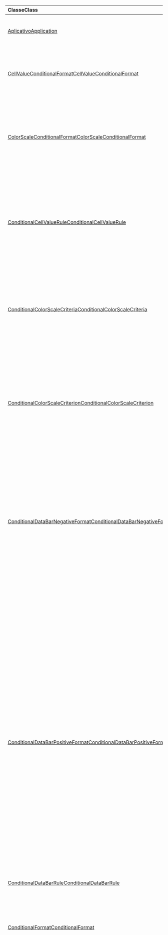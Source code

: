 | <span data-ttu-id="3491e-101">Classe</span><span class="sxs-lookup"><span data-stu-id="3491e-101">Class</span></span> | <span data-ttu-id="3491e-102">Campos</span><span class="sxs-lookup"><span data-stu-id="3491e-102">Fields</span></span> | <span data-ttu-id="3491e-103">Descrição</span><span class="sxs-lookup"><span data-stu-id="3491e-103">Description</span></span> |
|:---|:---|:---|
|[<span data-ttu-id="3491e-104">Aplicativo</span><span class="sxs-lookup"><span data-stu-id="3491e-104">Application</span></span>](/javascript/api/excel/excel.application)|[<span data-ttu-id="3491e-105">suspendApiCalculationUntilNextSync()</span><span class="sxs-lookup"><span data-stu-id="3491e-105">suspendApiCalculationUntilNextSync()</span></span>](/javascript/api/excel/excel.application#suspendapicalculationuntilnextsync--)|<span data-ttu-id="3491e-106">Suspende o cálculo até que o próximo "context.sync()" seja chamado.</span><span class="sxs-lookup"><span data-stu-id="3491e-106">Suspends calculation until the next "context.sync()" is called.</span></span>|
|[<span data-ttu-id="3491e-107">CellValueConditionalFormat</span><span class="sxs-lookup"><span data-stu-id="3491e-107">CellValueConditionalFormat</span></span>](/javascript/api/excel/excel.cellvalueconditionalformat)|[<span data-ttu-id="3491e-108">format</span><span class="sxs-lookup"><span data-stu-id="3491e-108">format</span></span>](/javascript/api/excel/excel.cellvalueconditionalformat#format)|<span data-ttu-id="3491e-109">Retorna um objeto Format, encapsulando a fonte, o preenchimento, as bordas e outras propriedades de formatos condicionais.</span><span class="sxs-lookup"><span data-stu-id="3491e-109">Returns a format object, encapsulating the conditional formats font, fill, borders, and other properties.</span></span>|
||[<span data-ttu-id="3491e-110">norma</span><span class="sxs-lookup"><span data-stu-id="3491e-110">rule</span></span>](/javascript/api/excel/excel.cellvalueconditionalformat#rule)|<span data-ttu-id="3491e-111">Especifica o objeto Rule nesse formato condicional.</span><span class="sxs-lookup"><span data-stu-id="3491e-111">Specifies the Rule object on this conditional format.</span></span>|
|[<span data-ttu-id="3491e-112">ColorScaleConditionalFormat</span><span class="sxs-lookup"><span data-stu-id="3491e-112">ColorScaleConditionalFormat</span></span>](/javascript/api/excel/excel.colorscaleconditionalformat)|[<span data-ttu-id="3491e-113">criteria</span><span class="sxs-lookup"><span data-stu-id="3491e-113">criteria</span></span>](/javascript/api/excel/excel.colorscaleconditionalformat#criteria)|<span data-ttu-id="3491e-114">Os critérios da escala de cores.</span><span class="sxs-lookup"><span data-stu-id="3491e-114">The criteria of the color scale.</span></span>|
||[<span data-ttu-id="3491e-115">threeColorScale</span><span class="sxs-lookup"><span data-stu-id="3491e-115">threeColorScale</span></span>](/javascript/api/excel/excel.colorscaleconditionalformat#threecolorscale)|<span data-ttu-id="3491e-116">Se true, a escala de cores terá três pontos (mínimo, ponto médio, máximo), caso contrário, terá dois (mínimo, máximo).</span><span class="sxs-lookup"><span data-stu-id="3491e-116">If true the color scale will have three points (minimum, midpoint, maximum), otherwise it will have two (minimum, maximum).</span></span>|
|[<span data-ttu-id="3491e-117">ConditionalCellValueRule</span><span class="sxs-lookup"><span data-stu-id="3491e-117">ConditionalCellValueRule</span></span>](/javascript/api/excel/excel.conditionalcellvaluerule)|[<span data-ttu-id="3491e-118">Formula1</span><span class="sxs-lookup"><span data-stu-id="3491e-118">formula1</span></span>](/javascript/api/excel/excel.conditionalcellvaluerule#formula1)|<span data-ttu-id="3491e-119">A fórmula, se necessário, para avaliar a regra de formatação condicional.</span><span class="sxs-lookup"><span data-stu-id="3491e-119">The formula, if required, to evaluate the conditional format rule on.</span></span>|
||[<span data-ttu-id="3491e-120">Formula2</span><span class="sxs-lookup"><span data-stu-id="3491e-120">formula2</span></span>](/javascript/api/excel/excel.conditionalcellvaluerule#formula2)|<span data-ttu-id="3491e-121">A fórmula, se necessário, para avaliar a regra de formatação condicional.</span><span class="sxs-lookup"><span data-stu-id="3491e-121">The formula, if required, to evaluate the conditional format rule on.</span></span>|
||[<span data-ttu-id="3491e-122">operator</span><span class="sxs-lookup"><span data-stu-id="3491e-122">operator</span></span>](/javascript/api/excel/excel.conditionalcellvaluerule#operator)|<span data-ttu-id="3491e-123">O operador do formato condicional do valor da célula.</span><span class="sxs-lookup"><span data-stu-id="3491e-123">The operator of the cell value conditional format.</span></span>|
|[<span data-ttu-id="3491e-124">ConditionalColorScaleCriteria</span><span class="sxs-lookup"><span data-stu-id="3491e-124">ConditionalColorScaleCriteria</span></span>](/javascript/api/excel/excel.conditionalcolorscalecriteria)|[<span data-ttu-id="3491e-125">maximum</span><span class="sxs-lookup"><span data-stu-id="3491e-125">maximum</span></span>](/javascript/api/excel/excel.conditionalcolorscalecriteria#maximum)|<span data-ttu-id="3491e-126">O critério de escala de cores de ponto máximo.</span><span class="sxs-lookup"><span data-stu-id="3491e-126">The maximum point Color Scale Criterion.</span></span>|
||[<span data-ttu-id="3491e-127">Central</span><span class="sxs-lookup"><span data-stu-id="3491e-127">midpoint</span></span>](/javascript/api/excel/excel.conditionalcolorscalecriteria#midpoint)|<span data-ttu-id="3491e-128">O critério de escala de cores de ponto médio, se a escala de cores for uma escala de três cores.</span><span class="sxs-lookup"><span data-stu-id="3491e-128">The midpoint Color Scale Criterion if the color scale is a 3-color scale.</span></span>|
||[<span data-ttu-id="3491e-129">minimum</span><span class="sxs-lookup"><span data-stu-id="3491e-129">minimum</span></span>](/javascript/api/excel/excel.conditionalcolorscalecriteria#minimum)|<span data-ttu-id="3491e-130">O critério de escala de cores de ponto mínimo.</span><span class="sxs-lookup"><span data-stu-id="3491e-130">The minimum point Color Scale Criterion.</span></span>|
|[<span data-ttu-id="3491e-131">ConditionalColorScaleCriterion</span><span class="sxs-lookup"><span data-stu-id="3491e-131">ConditionalColorScaleCriterion</span></span>](/javascript/api/excel/excel.conditionalcolorscalecriterion)|[<span data-ttu-id="3491e-132">color</span><span class="sxs-lookup"><span data-stu-id="3491e-132">color</span></span>](/javascript/api/excel/excel.conditionalcolorscalecriterion#color)|<span data-ttu-id="3491e-133">Representação do código de cor HTML da cor de escala de cores (por exemplo, #FF0000 representa vermelho).</span><span class="sxs-lookup"><span data-stu-id="3491e-133">HTML color code representation of the color scale color (e.g., #FF0000 represents Red).</span></span>|
||[<span data-ttu-id="3491e-134">formula</span><span class="sxs-lookup"><span data-stu-id="3491e-134">formula</span></span>](/javascript/api/excel/excel.conditionalcolorscalecriterion#formula)|<span data-ttu-id="3491e-135">Um número, uma fórmula ou nulo (se Type for LowestValue).</span><span class="sxs-lookup"><span data-stu-id="3491e-135">A number, a formula, or null (if Type is LowestValue).</span></span>|
||[<span data-ttu-id="3491e-136">type</span><span class="sxs-lookup"><span data-stu-id="3491e-136">type</span></span>](/javascript/api/excel/excel.conditionalcolorscalecriterion#type)|<span data-ttu-id="3491e-137">O que a fórmula condicional de critério deve se basear.</span><span class="sxs-lookup"><span data-stu-id="3491e-137">What the criterion conditional formula should be based on.</span></span>|
|[<span data-ttu-id="3491e-138">ConditionalDataBarNegativeFormat</span><span class="sxs-lookup"><span data-stu-id="3491e-138">ConditionalDataBarNegativeFormat</span></span>](/javascript/api/excel/excel.conditionaldatabarnegativeformat)|[<span data-ttu-id="3491e-139">borderColor</span><span class="sxs-lookup"><span data-stu-id="3491e-139">borderColor</span></span>](/javascript/api/excel/excel.conditionaldatabarnegativeformat#bordercolor)|<span data-ttu-id="3491e-140">Código de cor HTML que representa a cor da linha de borda do formulário #RRGGBB (por exemplo, "FFA500") ou um nome de cor HTML (por exemplo, "laranja").</span><span class="sxs-lookup"><span data-stu-id="3491e-140">HTML color code representing the color of the border line, of the form #RRGGBB (e.g., "FFA500") or as a named HTML color (e.g., "orange").</span></span>|
||[<span data-ttu-id="3491e-141">fillColor</span><span class="sxs-lookup"><span data-stu-id="3491e-141">fillColor</span></span>](/javascript/api/excel/excel.conditionaldatabarnegativeformat#fillcolor)|<span data-ttu-id="3491e-142">Código de cor HTML que representa a cor de preenchimento, do formulário #RRGGBB (por exemplo, "FFA500") ou como uma cor HTML nomeada (por exemplo, "laranja").</span><span class="sxs-lookup"><span data-stu-id="3491e-142">HTML color code representing the fill color, of the form #RRGGBB (e.g., "FFA500") or as a named HTML color (e.g., "orange").</span></span>|
||[<span data-ttu-id="3491e-143">matchPositiveBorderColor</span><span class="sxs-lookup"><span data-stu-id="3491e-143">matchPositiveBorderColor</span></span>](/javascript/api/excel/excel.conditionaldatabarnegativeformat#matchpositivebordercolor)|<span data-ttu-id="3491e-144">Especifica se o DataBar negativo tem a mesma cor de borda que o DataBar positivo.</span><span class="sxs-lookup"><span data-stu-id="3491e-144">Specifies if the negative DataBar has the same border color as the positive DataBar.</span></span>|
||[<span data-ttu-id="3491e-145">matchPositiveFillColor</span><span class="sxs-lookup"><span data-stu-id="3491e-145">matchPositiveFillColor</span></span>](/javascript/api/excel/excel.conditionaldatabarnegativeformat#matchpositivefillcolor)|<span data-ttu-id="3491e-146">Especifica se o DataBar negativo tem a mesma cor de preenchimento que o DataBar positivo.</span><span class="sxs-lookup"><span data-stu-id="3491e-146">Specifies if the negative DataBar has the same fill color as the positive DataBar.</span></span>|
|[<span data-ttu-id="3491e-147">ConditionalDataBarPositiveFormat</span><span class="sxs-lookup"><span data-stu-id="3491e-147">ConditionalDataBarPositiveFormat</span></span>](/javascript/api/excel/excel.conditionaldatabarpositiveformat)|[<span data-ttu-id="3491e-148">borderColor</span><span class="sxs-lookup"><span data-stu-id="3491e-148">borderColor</span></span>](/javascript/api/excel/excel.conditionaldatabarpositiveformat#bordercolor)|<span data-ttu-id="3491e-149">Código de cor HTML que representa a cor da linha de borda do formulário #RRGGBB (por exemplo, "FFA500") ou um nome de cor HTML (por exemplo, "laranja").</span><span class="sxs-lookup"><span data-stu-id="3491e-149">HTML color code representing the color of the border line, of the form #RRGGBB (e.g., "FFA500") or as a named HTML color (e.g., "orange").</span></span>|
||[<span data-ttu-id="3491e-150">fillColor</span><span class="sxs-lookup"><span data-stu-id="3491e-150">fillColor</span></span>](/javascript/api/excel/excel.conditionaldatabarpositiveformat#fillcolor)|<span data-ttu-id="3491e-151">Código de cor HTML que representa a cor de preenchimento, do formulário #RRGGBB (por exemplo, "FFA500") ou como uma cor HTML nomeada (por exemplo, "laranja").</span><span class="sxs-lookup"><span data-stu-id="3491e-151">HTML color code representing the fill color, of the form #RRGGBB (e.g., "FFA500") or as a named HTML color (e.g., "orange").</span></span>|
||[<span data-ttu-id="3491e-152">gradientFill</span><span class="sxs-lookup"><span data-stu-id="3491e-152">gradientFill</span></span>](/javascript/api/excel/excel.conditionaldatabarpositiveformat#gradientfill)|<span data-ttu-id="3491e-153">Especifica se o DataBar tem um gradiente.</span><span class="sxs-lookup"><span data-stu-id="3491e-153">Specifies if the DataBar has a gradient.</span></span>|
|[<span data-ttu-id="3491e-154">ConditionalDataBarRule</span><span class="sxs-lookup"><span data-stu-id="3491e-154">ConditionalDataBarRule</span></span>](/javascript/api/excel/excel.conditionaldatabarrule)|[<span data-ttu-id="3491e-155">formula</span><span class="sxs-lookup"><span data-stu-id="3491e-155">formula</span></span>](/javascript/api/excel/excel.conditionaldatabarrule#formula)|<span data-ttu-id="3491e-156">A fórmula, se necessário, para avaliar a regra databar.</span><span class="sxs-lookup"><span data-stu-id="3491e-156">The formula, if required, to evaluate the databar rule on.</span></span>|
||[<span data-ttu-id="3491e-157">type</span><span class="sxs-lookup"><span data-stu-id="3491e-157">type</span></span>](/javascript/api/excel/excel.conditionaldatabarrule#type)|<span data-ttu-id="3491e-158">O tipo de regra para o databar.</span><span class="sxs-lookup"><span data-stu-id="3491e-158">The type of rule for the databar.</span></span>|
|[<span data-ttu-id="3491e-159">ConditionalFormat</span><span class="sxs-lookup"><span data-stu-id="3491e-159">ConditionalFormat</span></span>](/javascript/api/excel/excel.conditionalformat)|[<span data-ttu-id="3491e-160">delete()</span><span class="sxs-lookup"><span data-stu-id="3491e-160">delete()</span></span>](/javascript/api/excel/excel.conditionalformat#delete--)|<span data-ttu-id="3491e-161">Exclui esse formato condicional.</span><span class="sxs-lookup"><span data-stu-id="3491e-161">Deletes this conditional format.</span></span>|
||[<span data-ttu-id="3491e-162">getRange()</span><span class="sxs-lookup"><span data-stu-id="3491e-162">getRange()</span></span>](/javascript/api/excel/excel.conditionalformat#getrange--)|<span data-ttu-id="3491e-163">Retorna o intervalo ao qual a formatação condicional é aplicada.</span><span class="sxs-lookup"><span data-stu-id="3491e-163">Returns the range the conditonal format is applied to.</span></span>|
||[<span data-ttu-id="3491e-164">getRangeOrNullObject()</span><span class="sxs-lookup"><span data-stu-id="3491e-164">getRangeOrNullObject()</span></span>](/javascript/api/excel/excel.conditionalformat#getrangeornullobject--)|<span data-ttu-id="3491e-165">Retorna o intervalo ao qual o formato conditonal é aplicado, ou um objeto NULL, se o formato condicional for aplicado a vários intervalos.</span><span class="sxs-lookup"><span data-stu-id="3491e-165">Returns the range the conditonal format is applied to, or a null object if the conditional format is applied to multiple ranges.</span></span>|
||[<span data-ttu-id="3491e-166">prioridade</span><span class="sxs-lookup"><span data-stu-id="3491e-166">priority</span></span>](/javascript/api/excel/excel.conditionalformat#priority)|<span data-ttu-id="3491e-167">A prioridade (ou índice) dentro da coleção de formato condicional em que esse formato condicional existe atualmente no.</span><span class="sxs-lookup"><span data-stu-id="3491e-167">The priority (or index) within the conditional format collection that this conditional format currently exists in.</span></span>|
||[<span data-ttu-id="3491e-168">cellValue</span><span class="sxs-lookup"><span data-stu-id="3491e-168">cellValue</span></span>](/javascript/api/excel/excel.conditionalformat#cellvalue)|<span data-ttu-id="3491e-169">Retorna as propriedades do formato condicional do valor da célula se o formato condicional atual for um tipo Cellvalue.</span><span class="sxs-lookup"><span data-stu-id="3491e-169">Returns the cell value conditional format properties if the current conditional format is a CellValue type.</span></span>|
||[<span data-ttu-id="3491e-170">cellValueOrNullObject</span><span class="sxs-lookup"><span data-stu-id="3491e-170">cellValueOrNullObject</span></span>](/javascript/api/excel/excel.conditionalformat#cellvalueornullobject)|<span data-ttu-id="3491e-171">Retorna as propriedades do formato condicional do valor da célula se o formato condicional atual for um tipo Cellvalue.</span><span class="sxs-lookup"><span data-stu-id="3491e-171">Returns the cell value conditional format properties if the current conditional format is a CellValue type.</span></span>|
||[<span data-ttu-id="3491e-172">colorScale</span><span class="sxs-lookup"><span data-stu-id="3491e-172">colorScale</span></span>](/javascript/api/excel/excel.conditionalformat#colorscale)|<span data-ttu-id="3491e-173">Retorna as propriedades de formato condicional ColorScale se o formato condicional atual for um tipo ColorScale.</span><span class="sxs-lookup"><span data-stu-id="3491e-173">Returns the ColorScale conditional format properties if the current conditional format is an ColorScale type.</span></span>|
||[<span data-ttu-id="3491e-174">colorScaleOrNullObject</span><span class="sxs-lookup"><span data-stu-id="3491e-174">colorScaleOrNullObject</span></span>](/javascript/api/excel/excel.conditionalformat#colorscaleornullobject)|<span data-ttu-id="3491e-175">Retorna as propriedades de formato condicional ColorScale se o formato condicional atual for um tipo ColorScale.</span><span class="sxs-lookup"><span data-stu-id="3491e-175">Returns the ColorScale conditional format properties if the current conditional format is an ColorScale type.</span></span>|
||[<span data-ttu-id="3491e-176">cliente</span><span class="sxs-lookup"><span data-stu-id="3491e-176">custom</span></span>](/javascript/api/excel/excel.conditionalformat#custom)|<span data-ttu-id="3491e-177">Retorna as propriedades de formato condicional personalizado se o formato condicional atual for um tipo personalizado.</span><span class="sxs-lookup"><span data-stu-id="3491e-177">Returns the custom conditional format properties if the current conditional format is a custom type.</span></span>|
||[<span data-ttu-id="3491e-178">customOrNullObject</span><span class="sxs-lookup"><span data-stu-id="3491e-178">customOrNullObject</span></span>](/javascript/api/excel/excel.conditionalformat#customornullobject)|<span data-ttu-id="3491e-179">Retorna as propriedades de formato condicional personalizado se o formato condicional atual for um tipo personalizado.</span><span class="sxs-lookup"><span data-stu-id="3491e-179">Returns the custom conditional format properties if the current conditional format is a custom type.</span></span>|
||[<span data-ttu-id="3491e-180">dataBar</span><span class="sxs-lookup"><span data-stu-id="3491e-180">dataBar</span></span>](/javascript/api/excel/excel.conditionalformat#databar)|<span data-ttu-id="3491e-181">Retorna as propriedades da barra de dados se o formato condicional atual for uma barra de dados.</span><span class="sxs-lookup"><span data-stu-id="3491e-181">Returns the data bar properties if the current conditional format is a data bar.</span></span>|
||[<span data-ttu-id="3491e-182">dataBarOrNullObject</span><span class="sxs-lookup"><span data-stu-id="3491e-182">dataBarOrNullObject</span></span>](/javascript/api/excel/excel.conditionalformat#databarornullobject)|<span data-ttu-id="3491e-183">Retorna as propriedades da barra de dados se o formato condicional atual for uma barra de dados.</span><span class="sxs-lookup"><span data-stu-id="3491e-183">Returns the data bar properties if the current conditional format is a data bar.</span></span>|
||[<span data-ttu-id="3491e-184">iconSet</span><span class="sxs-lookup"><span data-stu-id="3491e-184">iconSet</span></span>](/javascript/api/excel/excel.conditionalformat#iconset)|<span data-ttu-id="3491e-185">Retorna as propriedades de formato condicional do Iconset se o formato condicional atual for um tipo de Íconeset.</span><span class="sxs-lookup"><span data-stu-id="3491e-185">Returns the IconSet conditional format properties if the current conditional format is an IconSet type.</span></span>|
||[<span data-ttu-id="3491e-186">iconSetOrNullObject</span><span class="sxs-lookup"><span data-stu-id="3491e-186">iconSetOrNullObject</span></span>](/javascript/api/excel/excel.conditionalformat#iconsetornullobject)|<span data-ttu-id="3491e-187">Retorna as propriedades de formato condicional do Iconset se o formato condicional atual for um tipo de Íconeset.</span><span class="sxs-lookup"><span data-stu-id="3491e-187">Returns the IconSet conditional format properties if the current conditional format is an IconSet type.</span></span>|
||[<span data-ttu-id="3491e-188">id</span><span class="sxs-lookup"><span data-stu-id="3491e-188">id</span></span>](/javascript/api/excel/excel.conditionalformat#id)|<span data-ttu-id="3491e-189">A prioridade do formato condicional na atual ConditionalFormatCollection.</span><span class="sxs-lookup"><span data-stu-id="3491e-189">The Priority of the Conditional Format within the current ConditionalFormatCollection.</span></span>|
||[<span data-ttu-id="3491e-190">predefinido</span><span class="sxs-lookup"><span data-stu-id="3491e-190">preset</span></span>](/javascript/api/excel/excel.conditionalformat#preset)|<span data-ttu-id="3491e-191">Retorna o formato condicional de critérios predefinidos.</span><span class="sxs-lookup"><span data-stu-id="3491e-191">Returns the preset criteria conditional format.</span></span>|
||[<span data-ttu-id="3491e-192">presetOrNullObject</span><span class="sxs-lookup"><span data-stu-id="3491e-192">presetOrNullObject</span></span>](/javascript/api/excel/excel.conditionalformat#presetornullobject)|<span data-ttu-id="3491e-193">Retorna o formato condicional de critérios predefinidos.</span><span class="sxs-lookup"><span data-stu-id="3491e-193">Returns the preset criteria conditional format.</span></span>|
||[<span data-ttu-id="3491e-194">textcomparison</span><span class="sxs-lookup"><span data-stu-id="3491e-194">textComparison</span></span>](/javascript/api/excel/excel.conditionalformat#textcomparison)|<span data-ttu-id="3491e-195">Retorna as propriedades de formato condicional de texto específico se o formato condicional atual for um tipo de texto.</span><span class="sxs-lookup"><span data-stu-id="3491e-195">Returns the specific text conditional format properties if the current conditional format is a text type.</span></span>|
||[<span data-ttu-id="3491e-196">textComparisonOrNullObject</span><span class="sxs-lookup"><span data-stu-id="3491e-196">textComparisonOrNullObject</span></span>](/javascript/api/excel/excel.conditionalformat#textcomparisonornullobject)|<span data-ttu-id="3491e-197">Retorna as propriedades de formato condicional de texto específico se o formato condicional atual for um tipo de texto.</span><span class="sxs-lookup"><span data-stu-id="3491e-197">Returns the specific text conditional format properties if the current conditional format is a text type.</span></span>|
||[<span data-ttu-id="3491e-198">topBottom</span><span class="sxs-lookup"><span data-stu-id="3491e-198">topBottom</span></span>](/javascript/api/excel/excel.conditionalformat#topbottom)|<span data-ttu-id="3491e-199">Retorna as propriedades de formato condicional superior/inferior se o formato condicional atual for um tipo TopBottom.</span><span class="sxs-lookup"><span data-stu-id="3491e-199">Returns the Top/Bottom conditional format properties if the current conditional format is an TopBottom type.</span></span>|
||[<span data-ttu-id="3491e-200">topBottomOrNullObject</span><span class="sxs-lookup"><span data-stu-id="3491e-200">topBottomOrNullObject</span></span>](/javascript/api/excel/excel.conditionalformat#topbottomornullobject)|<span data-ttu-id="3491e-201">Retorna as propriedades de formato condicional superior/inferior se o formato condicional atual for um tipo TopBottom.</span><span class="sxs-lookup"><span data-stu-id="3491e-201">Returns the Top/Bottom conditional format properties if the current conditional format is an TopBottom type.</span></span>|
||[<span data-ttu-id="3491e-202">type</span><span class="sxs-lookup"><span data-stu-id="3491e-202">type</span></span>](/javascript/api/excel/excel.conditionalformat#type)|<span data-ttu-id="3491e-203">Um tipo de formato condicional.</span><span class="sxs-lookup"><span data-stu-id="3491e-203">A type of conditional format.</span></span>|
||[<span data-ttu-id="3491e-204">stopIfTrue</span><span class="sxs-lookup"><span data-stu-id="3491e-204">stopIfTrue</span></span>](/javascript/api/excel/excel.conditionalformat#stopiftrue)|<span data-ttu-id="3491e-205">Se as condições desse formato condicional forem atendidas, nenhum formato de prioridade mais baixa terá efeito nessa célula.</span><span class="sxs-lookup"><span data-stu-id="3491e-205">If the conditions of this conditional format are met, no lower-priority formats shall take effect on that cell.</span></span>|
|[<span data-ttu-id="3491e-206">ConditionalFormatCollection</span><span class="sxs-lookup"><span data-stu-id="3491e-206">ConditionalFormatCollection</span></span>](/javascript/api/excel/excel.conditionalformatcollection)|[<span data-ttu-id="3491e-207">Adicionar (tipo: Excel. Valorconditionalformattype)</span><span class="sxs-lookup"><span data-stu-id="3491e-207">add(type: Excel.ConditionalFormatType)</span></span>](/javascript/api/excel/excel.conditionalformatcollection#add-type-)|<span data-ttu-id="3491e-208">Adiciona um novo formato condicional à coleção na prioridade First/Top.</span><span class="sxs-lookup"><span data-stu-id="3491e-208">Adds a new conditional format to the collection at the first/top priority.</span></span>|
||[<span data-ttu-id="3491e-209">clearAll ()</span><span class="sxs-lookup"><span data-stu-id="3491e-209">clearAll()</span></span>](/javascript/api/excel/excel.conditionalformatcollection#clearall--)|<span data-ttu-id="3491e-210">Limpa todos os formatos condicionais ativos no intervalo atual especificado.</span><span class="sxs-lookup"><span data-stu-id="3491e-210">Clears all conditional formats active on the current specified range.</span></span>|
||[<span data-ttu-id="3491e-211">getCount()</span><span class="sxs-lookup"><span data-stu-id="3491e-211">getCount()</span></span>](/javascript/api/excel/excel.conditionalformatcollection#getcount--)|<span data-ttu-id="3491e-212">Retorna o número de formatos condicionais na pasta de trabalho.</span><span class="sxs-lookup"><span data-stu-id="3491e-212">Returns the number of conditional formats in the workbook.</span></span>|
||[<span data-ttu-id="3491e-213">getItem(id: string)</span><span class="sxs-lookup"><span data-stu-id="3491e-213">getItem(id: string)</span></span>](/javascript/api/excel/excel.conditionalformatcollection#getitem-id-)|<span data-ttu-id="3491e-214">Retorna um formato condicional para o ID fornecido.</span><span class="sxs-lookup"><span data-stu-id="3491e-214">Returns a conditional format for the given ID.</span></span>|
||[<span data-ttu-id="3491e-215">getItemAt(index: number)</span><span class="sxs-lookup"><span data-stu-id="3491e-215">getItemAt(index: number)</span></span>](/javascript/api/excel/excel.conditionalformatcollection#getitemat-index-)|<span data-ttu-id="3491e-216">Retorna um formato condicional no índice fornecido.</span><span class="sxs-lookup"><span data-stu-id="3491e-216">Returns a conditional format at the given index.</span></span>|
||[<span data-ttu-id="3491e-217">items</span><span class="sxs-lookup"><span data-stu-id="3491e-217">items</span></span>](/javascript/api/excel/excel.conditionalformatcollection#items)|<span data-ttu-id="3491e-218">Obtém os itens filhos carregados nesta coleção.</span><span class="sxs-lookup"><span data-stu-id="3491e-218">Gets the loaded child items in this collection.</span></span>|
|[<span data-ttu-id="3491e-219">ConditionalFormatRule</span><span class="sxs-lookup"><span data-stu-id="3491e-219">ConditionalFormatRule</span></span>](/javascript/api/excel/excel.conditionalformatrule)|[<span data-ttu-id="3491e-220">formula</span><span class="sxs-lookup"><span data-stu-id="3491e-220">formula</span></span>](/javascript/api/excel/excel.conditionalformatrule#formula)|<span data-ttu-id="3491e-221">A fórmula, se necessário, para avaliar a regra de formatação condicional.</span><span class="sxs-lookup"><span data-stu-id="3491e-221">The formula, if required, to evaluate the conditional format rule on.</span></span>|
||[<span data-ttu-id="3491e-222">formulaLocal</span><span class="sxs-lookup"><span data-stu-id="3491e-222">formulaLocal</span></span>](/javascript/api/excel/excel.conditionalformatrule#formulalocal)|<span data-ttu-id="3491e-223">A fórmula, caso necessário, para avaliar a regra de formatação condicional no idioma do usuário.</span><span class="sxs-lookup"><span data-stu-id="3491e-223">The formula, if required, to evaluate the conditional format rule on in the user's language.</span></span>|
||[<span data-ttu-id="3491e-224">formulaR1C1</span><span class="sxs-lookup"><span data-stu-id="3491e-224">formulaR1C1</span></span>](/javascript/api/excel/excel.conditionalformatrule#formular1c1)|<span data-ttu-id="3491e-225">A fórmula, caso necessário, para avaliar a regra de formatação condicional em notação de estilo R1C1.</span><span class="sxs-lookup"><span data-stu-id="3491e-225">The formula, if required, to evaluate the conditional format rule on in R1C1-style notation.</span></span>|
|[<span data-ttu-id="3491e-226">ConditionalIconCriterion</span><span class="sxs-lookup"><span data-stu-id="3491e-226">ConditionalIconCriterion</span></span>](/javascript/api/excel/excel.conditionaliconcriterion)|[<span data-ttu-id="3491e-227">customIcon</span><span class="sxs-lookup"><span data-stu-id="3491e-227">customIcon</span></span>](/javascript/api/excel/excel.conditionaliconcriterion#customicon)|<span data-ttu-id="3491e-228">O ícone personalizado para o critério atual, se diferente do IconSet padrão; caso contrário, será retornado nulo.</span><span class="sxs-lookup"><span data-stu-id="3491e-228">The custom icon for the current criterion if different from the default IconSet, else null will be returned.</span></span>|
||[<span data-ttu-id="3491e-229">formula</span><span class="sxs-lookup"><span data-stu-id="3491e-229">formula</span></span>](/javascript/api/excel/excel.conditionaliconcriterion#formula)|<span data-ttu-id="3491e-230">Um número ou uma fórmula, dependendo do tipo.</span><span class="sxs-lookup"><span data-stu-id="3491e-230">A number or a formula depending on the type.</span></span>|
||[<span data-ttu-id="3491e-231">operator</span><span class="sxs-lookup"><span data-stu-id="3491e-231">operator</span></span>](/javascript/api/excel/excel.conditionaliconcriterion#operator)|<span data-ttu-id="3491e-232">GreaterThan ou GreaterThanOrEqual para cada tipo de regra para o formato condicional de ícone.</span><span class="sxs-lookup"><span data-stu-id="3491e-232">GreaterThan or GreaterThanOrEqual for each of the rule type for the Icon conditional format.</span></span>|
||[<span data-ttu-id="3491e-233">type</span><span class="sxs-lookup"><span data-stu-id="3491e-233">type</span></span>](/javascript/api/excel/excel.conditionaliconcriterion#type)|<span data-ttu-id="3491e-234">No que a fórmula condicional de ícone deve se basear.</span><span class="sxs-lookup"><span data-stu-id="3491e-234">What the icon conditional formula should be based on.</span></span>|
|[<span data-ttu-id="3491e-235">ConditionalPresetCriteriaRule</span><span class="sxs-lookup"><span data-stu-id="3491e-235">ConditionalPresetCriteriaRule</span></span>](/javascript/api/excel/excel.conditionalpresetcriteriarule)|[<span data-ttu-id="3491e-236">critério</span><span class="sxs-lookup"><span data-stu-id="3491e-236">criterion</span></span>](/javascript/api/excel/excel.conditionalpresetcriteriarule#criterion)|<span data-ttu-id="3491e-237">O critério do formato condicional.</span><span class="sxs-lookup"><span data-stu-id="3491e-237">The criterion of the conditional format.</span></span>|
|[<span data-ttu-id="3491e-238">ConditionalRangeBorder</span><span class="sxs-lookup"><span data-stu-id="3491e-238">ConditionalRangeBorder</span></span>](/javascript/api/excel/excel.conditionalrangeborder)|[<span data-ttu-id="3491e-239">color</span><span class="sxs-lookup"><span data-stu-id="3491e-239">color</span></span>](/javascript/api/excel/excel.conditionalrangeborder#color)|<span data-ttu-id="3491e-240">Código de cor HTML que representa a cor da linha de borda do formulário #RRGGBB (por exemplo, "FFA500") ou um nome de cor HTML (por exemplo, "laranja").</span><span class="sxs-lookup"><span data-stu-id="3491e-240">HTML color code representing the color of the border line, of the form #RRGGBB (e.g., "FFA500") or as a named HTML color (e.g., "orange").</span></span>|
||[<span data-ttu-id="3491e-241">sideIndex</span><span class="sxs-lookup"><span data-stu-id="3491e-241">sideIndex</span></span>](/javascript/api/excel/excel.conditionalrangeborder#sideindex)|<span data-ttu-id="3491e-242">Valor constante que indica o lado específico da borda.</span><span class="sxs-lookup"><span data-stu-id="3491e-242">Constant value that indicates the specific side of the border.</span></span>|
||[<span data-ttu-id="3491e-243">style</span><span class="sxs-lookup"><span data-stu-id="3491e-243">style</span></span>](/javascript/api/excel/excel.conditionalrangeborder#style)|<span data-ttu-id="3491e-244">Uma das constantes de estilo de linha especificando o estilo de linha da borda.</span><span class="sxs-lookup"><span data-stu-id="3491e-244">One of the constants of line style specifying the line style for the border.</span></span>|
|[<span data-ttu-id="3491e-245">ConditionalRangeBorderCollection</span><span class="sxs-lookup"><span data-stu-id="3491e-245">ConditionalRangeBorderCollection</span></span>](/javascript/api/excel/excel.conditionalrangebordercollection)|[<span data-ttu-id="3491e-246">getItem (index: Excel. ConditionalRangeBorderIndex)</span><span class="sxs-lookup"><span data-stu-id="3491e-246">getItem(index: Excel.ConditionalRangeBorderIndex)</span></span>](/javascript/api/excel/excel.conditionalrangebordercollection#getitem-index-)|<span data-ttu-id="3491e-247">Obtém um objeto Border usando o respectivo nome.</span><span class="sxs-lookup"><span data-stu-id="3491e-247">Gets a border object using its name.</span></span>|
||[<span data-ttu-id="3491e-248">getItemAt(index: number)</span><span class="sxs-lookup"><span data-stu-id="3491e-248">getItemAt(index: number)</span></span>](/javascript/api/excel/excel.conditionalrangebordercollection#getitemat-index-)|<span data-ttu-id="3491e-249">Obtém um objeto Border usando o respectivo índice.</span><span class="sxs-lookup"><span data-stu-id="3491e-249">Gets a border object using its index.</span></span>|
||[<span data-ttu-id="3491e-250">bottom</span><span class="sxs-lookup"><span data-stu-id="3491e-250">bottom</span></span>](/javascript/api/excel/excel.conditionalrangebordercollection#bottom)|<span data-ttu-id="3491e-251">Obtém a borda inferior.</span><span class="sxs-lookup"><span data-stu-id="3491e-251">Gets the bottom border.</span></span>|
||[<span data-ttu-id="3491e-252">Count</span><span class="sxs-lookup"><span data-stu-id="3491e-252">count</span></span>](/javascript/api/excel/excel.conditionalrangebordercollection#count)|<span data-ttu-id="3491e-253">Número de objetos de borda da coleção.</span><span class="sxs-lookup"><span data-stu-id="3491e-253">Number of border objects in the collection.</span></span>|
||[<span data-ttu-id="3491e-254">items</span><span class="sxs-lookup"><span data-stu-id="3491e-254">items</span></span>](/javascript/api/excel/excel.conditionalrangebordercollection#items)|<span data-ttu-id="3491e-255">Obtém os itens filhos carregados nesta coleção.</span><span class="sxs-lookup"><span data-stu-id="3491e-255">Gets the loaded child items in this collection.</span></span>|
||[<span data-ttu-id="3491e-256">left</span><span class="sxs-lookup"><span data-stu-id="3491e-256">left</span></span>](/javascript/api/excel/excel.conditionalrangebordercollection#left)|<span data-ttu-id="3491e-257">Obtém a borda esquerda.</span><span class="sxs-lookup"><span data-stu-id="3491e-257">Gets the left border.</span></span>|
||[<span data-ttu-id="3491e-258">direita</span><span class="sxs-lookup"><span data-stu-id="3491e-258">right</span></span>](/javascript/api/excel/excel.conditionalrangebordercollection#right)|<span data-ttu-id="3491e-259">Obtém a borda direita.</span><span class="sxs-lookup"><span data-stu-id="3491e-259">Gets the right border.</span></span>|
||[<span data-ttu-id="3491e-260">top</span><span class="sxs-lookup"><span data-stu-id="3491e-260">top</span></span>](/javascript/api/excel/excel.conditionalrangebordercollection#top)|<span data-ttu-id="3491e-261">Obtém a borda superior.</span><span class="sxs-lookup"><span data-stu-id="3491e-261">Gets the top border.</span></span>|
|[<span data-ttu-id="3491e-262">ConditionalRangeFill</span><span class="sxs-lookup"><span data-stu-id="3491e-262">ConditionalRangeFill</span></span>](/javascript/api/excel/excel.conditionalrangefill)|[<span data-ttu-id="3491e-263">clear()</span><span class="sxs-lookup"><span data-stu-id="3491e-263">clear()</span></span>](/javascript/api/excel/excel.conditionalrangefill#clear--)|<span data-ttu-id="3491e-264">Redefine o preenchimento.</span><span class="sxs-lookup"><span data-stu-id="3491e-264">Resets the fill.</span></span>|
||[<span data-ttu-id="3491e-265">color</span><span class="sxs-lookup"><span data-stu-id="3491e-265">color</span></span>](/javascript/api/excel/excel.conditionalrangefill#color)|<span data-ttu-id="3491e-266">Código de cor HTML que representa a cor do preenchimento, do formulário #RRGGBB (por exemplo, "FFA500") ou como uma cor HTML nomeada (por exemplo, "laranja").</span><span class="sxs-lookup"><span data-stu-id="3491e-266">HTML color code representing the color of the fill, of the form #RRGGBB (e.g., "FFA500") or as a named HTML color (e.g., "orange").</span></span>|
|[<span data-ttu-id="3491e-267">ConditionalRangeFont</span><span class="sxs-lookup"><span data-stu-id="3491e-267">ConditionalRangeFont</span></span>](/javascript/api/excel/excel.conditionalrangefont)|[<span data-ttu-id="3491e-268">bold</span><span class="sxs-lookup"><span data-stu-id="3491e-268">bold</span></span>](/javascript/api/excel/excel.conditionalrangefont#bold)|<span data-ttu-id="3491e-269">Especifica se a fonte está em negrito.</span><span class="sxs-lookup"><span data-stu-id="3491e-269">Specifies if the font is bold.</span></span>|
||[<span data-ttu-id="3491e-270">clear()</span><span class="sxs-lookup"><span data-stu-id="3491e-270">clear()</span></span>](/javascript/api/excel/excel.conditionalrangefont#clear--)|<span data-ttu-id="3491e-271">Redefine os formatos de fonte.</span><span class="sxs-lookup"><span data-stu-id="3491e-271">Resets the font formats.</span></span>|
||[<span data-ttu-id="3491e-272">color</span><span class="sxs-lookup"><span data-stu-id="3491e-272">color</span></span>](/javascript/api/excel/excel.conditionalrangefont#color)|<span data-ttu-id="3491e-273">Representação do código de cor HTML da cor do texto (por exemplo, #FF0000 representa vermelho).</span><span class="sxs-lookup"><span data-stu-id="3491e-273">HTML color code representation of the text color (e.g., #FF0000 represents Red).</span></span>|
||[<span data-ttu-id="3491e-274">italic</span><span class="sxs-lookup"><span data-stu-id="3491e-274">italic</span></span>](/javascript/api/excel/excel.conditionalrangefont#italic)|<span data-ttu-id="3491e-275">Especifica se a fonte está em itálico.</span><span class="sxs-lookup"><span data-stu-id="3491e-275">Specifies if the font is italic.</span></span>|
||[<span data-ttu-id="3491e-276">strikethrough</span><span class="sxs-lookup"><span data-stu-id="3491e-276">strikethrough</span></span>](/javascript/api/excel/excel.conditionalrangefont#strikethrough)|<span data-ttu-id="3491e-277">Especifica o status tachado da fonte.</span><span class="sxs-lookup"><span data-stu-id="3491e-277">Specifies the strikethrough status of the font.</span></span>|
||[<span data-ttu-id="3491e-278">underline</span><span class="sxs-lookup"><span data-stu-id="3491e-278">underline</span></span>](/javascript/api/excel/excel.conditionalrangefont#underline)|<span data-ttu-id="3491e-279">O tipo de sublinhado aplicado à fonte.</span><span class="sxs-lookup"><span data-stu-id="3491e-279">The type of underline applied to the font.</span></span>|
|[<span data-ttu-id="3491e-280">ConditionalRangeFormat</span><span class="sxs-lookup"><span data-stu-id="3491e-280">ConditionalRangeFormat</span></span>](/javascript/api/excel/excel.conditionalrangeformat)|[<span data-ttu-id="3491e-281">numberFormat</span><span class="sxs-lookup"><span data-stu-id="3491e-281">numberFormat</span></span>](/javascript/api/excel/excel.conditionalrangeformat#numberformat)|<span data-ttu-id="3491e-282">Representa o código de formato de número do Excel para o intervalo especificado.</span><span class="sxs-lookup"><span data-stu-id="3491e-282">Represents Excel's number format code for the given range.</span></span>|
||[<span data-ttu-id="3491e-283">Borders</span><span class="sxs-lookup"><span data-stu-id="3491e-283">borders</span></span>](/javascript/api/excel/excel.conditionalrangeformat#borders)|<span data-ttu-id="3491e-284">Coleção de objetos Border que se aplicam ao intervalo de formato condicional geral.</span><span class="sxs-lookup"><span data-stu-id="3491e-284">Collection of border objects that apply to the overall conditional format range.</span></span>|
||[<span data-ttu-id="3491e-285">fill</span><span class="sxs-lookup"><span data-stu-id="3491e-285">fill</span></span>](/javascript/api/excel/excel.conditionalrangeformat#fill)|<span data-ttu-id="3491e-286">Retorna o objeto Fill definido no intervalo de formato condicional geral.</span><span class="sxs-lookup"><span data-stu-id="3491e-286">Returns the fill object defined on the overall conditional format range.</span></span>|
||[<span data-ttu-id="3491e-287">font</span><span class="sxs-lookup"><span data-stu-id="3491e-287">font</span></span>](/javascript/api/excel/excel.conditionalrangeformat#font)|<span data-ttu-id="3491e-288">Retorna o objeto Font definido no intervalo de formato condicional geral.</span><span class="sxs-lookup"><span data-stu-id="3491e-288">Returns the font object defined on the overall conditional format range.</span></span>|
|[<span data-ttu-id="3491e-289">ConditionalTextComparisonRule</span><span class="sxs-lookup"><span data-stu-id="3491e-289">ConditionalTextComparisonRule</span></span>](/javascript/api/excel/excel.conditionaltextcomparisonrule)|[<span data-ttu-id="3491e-290">operator</span><span class="sxs-lookup"><span data-stu-id="3491e-290">operator</span></span>](/javascript/api/excel/excel.conditionaltextcomparisonrule#operator)|<span data-ttu-id="3491e-291">O operador do formato condicional de texto.</span><span class="sxs-lookup"><span data-stu-id="3491e-291">The operator of the text conditional format.</span></span>|
||[<span data-ttu-id="3491e-292">text</span><span class="sxs-lookup"><span data-stu-id="3491e-292">text</span></span>](/javascript/api/excel/excel.conditionaltextcomparisonrule#text)|<span data-ttu-id="3491e-293">O valor de texto do formato condicional.</span><span class="sxs-lookup"><span data-stu-id="3491e-293">The Text value of conditional format.</span></span>|
|[<span data-ttu-id="3491e-294">ConditionalTopBottomRule</span><span class="sxs-lookup"><span data-stu-id="3491e-294">ConditionalTopBottomRule</span></span>](/javascript/api/excel/excel.conditionaltopbottomrule)|[<span data-ttu-id="3491e-295">classificação</span><span class="sxs-lookup"><span data-stu-id="3491e-295">rank</span></span>](/javascript/api/excel/excel.conditionaltopbottomrule#rank)|<span data-ttu-id="3491e-296">A classificação entre 1 e 1000 para classificações numéricas ou 1 e 100 para classificações percentuais.</span><span class="sxs-lookup"><span data-stu-id="3491e-296">The rank between 1 and 1000 for numeric ranks or 1 and 100 for percent ranks.</span></span>|
||[<span data-ttu-id="3491e-297">type</span><span class="sxs-lookup"><span data-stu-id="3491e-297">type</span></span>](/javascript/api/excel/excel.conditionaltopbottomrule#type)|<span data-ttu-id="3491e-298">Formatar valores com base na classificação superior ou inferior.</span><span class="sxs-lookup"><span data-stu-id="3491e-298">Format values based on the top or bottom rank.</span></span>|
|[<span data-ttu-id="3491e-299">CustomConditionalFormat</span><span class="sxs-lookup"><span data-stu-id="3491e-299">CustomConditionalFormat</span></span>](/javascript/api/excel/excel.customconditionalformat)|[<span data-ttu-id="3491e-300">format</span><span class="sxs-lookup"><span data-stu-id="3491e-300">format</span></span>](/javascript/api/excel/excel.customconditionalformat#format)|<span data-ttu-id="3491e-301">Retorna um objeto Format, encapsulando a fonte, o preenchimento, as bordas e outras propriedades de formatos condicionais.</span><span class="sxs-lookup"><span data-stu-id="3491e-301">Returns a format object, encapsulating the conditional formats font, fill, borders, and other properties.</span></span>|
||[<span data-ttu-id="3491e-302">norma</span><span class="sxs-lookup"><span data-stu-id="3491e-302">rule</span></span>](/javascript/api/excel/excel.customconditionalformat#rule)|<span data-ttu-id="3491e-303">Especifica o objeto Rule nesse formato condicional.</span><span class="sxs-lookup"><span data-stu-id="3491e-303">Specifies the Rule object on this conditional format.</span></span>|
|[<span data-ttu-id="3491e-304">DataBarConditionalFormat</span><span class="sxs-lookup"><span data-stu-id="3491e-304">DataBarConditionalFormat</span></span>](/javascript/api/excel/excel.databarconditionalformat)|[<span data-ttu-id="3491e-305">axisColor</span><span class="sxs-lookup"><span data-stu-id="3491e-305">axisColor</span></span>](/javascript/api/excel/excel.databarconditionalformat#axiscolor)|<span data-ttu-id="3491e-306">Código de cor HTML que representa a cor da linha do eixo, do formulário #RRGGBB (por exemplo, "FFA500") ou como uma cor HTML nomeada (por exemplo, "laranja").</span><span class="sxs-lookup"><span data-stu-id="3491e-306">HTML color code representing the color of the Axis line, of the form #RRGGBB (e.g., "FFA500") or as a named HTML color (e.g., "orange").</span></span>|
||[<span data-ttu-id="3491e-307">axisFormat</span><span class="sxs-lookup"><span data-stu-id="3491e-307">axisFormat</span></span>](/javascript/api/excel/excel.databarconditionalformat#axisformat)|<span data-ttu-id="3491e-308">Representação de como o eixo é determinado para uma barra de dados do Excel.</span><span class="sxs-lookup"><span data-stu-id="3491e-308">Representation of how the axis is determined for an Excel data bar.</span></span>|
||[<span data-ttu-id="3491e-309">barDirection</span><span class="sxs-lookup"><span data-stu-id="3491e-309">barDirection</span></span>](/javascript/api/excel/excel.databarconditionalformat#bardirection)|<span data-ttu-id="3491e-310">Especifica a direção na qual o gráfico da barra de dados deve se basear.</span><span class="sxs-lookup"><span data-stu-id="3491e-310">Specifies the direction that the data bar graphic should be based on.</span></span>|
||[<span data-ttu-id="3491e-311">lowerBoundRule</span><span class="sxs-lookup"><span data-stu-id="3491e-311">lowerBoundRule</span></span>](/javascript/api/excel/excel.databarconditionalformat#lowerboundrule)|<span data-ttu-id="3491e-312">A regra para o que constitui o limite inferior (e como calculá-lo, se aplicável) para uma barra de dados.</span><span class="sxs-lookup"><span data-stu-id="3491e-312">The rule for what consistutes the lower bound (and how to calculate it, if applicable) for a data bar.</span></span>|
||[<span data-ttu-id="3491e-313">negativeFormat</span><span class="sxs-lookup"><span data-stu-id="3491e-313">negativeFormat</span></span>](/javascript/api/excel/excel.databarconditionalformat#negativeformat)|<span data-ttu-id="3491e-314">Representação de todos os valores à esquerda do eixo em uma barra de dados do Excel.</span><span class="sxs-lookup"><span data-stu-id="3491e-314">Representation of all values to the left of the axis in an Excel data bar.</span></span>|
||[<span data-ttu-id="3491e-315">positiveFormat</span><span class="sxs-lookup"><span data-stu-id="3491e-315">positiveFormat</span></span>](/javascript/api/excel/excel.databarconditionalformat#positiveformat)|<span data-ttu-id="3491e-316">Representação de todos os valores à direita do eixo em uma barra de dados do Excel.</span><span class="sxs-lookup"><span data-stu-id="3491e-316">Representation of all values to the right of the axis in an Excel data bar.</span></span>|
||[<span data-ttu-id="3491e-317">showDataBarOnly</span><span class="sxs-lookup"><span data-stu-id="3491e-317">showDataBarOnly</span></span>](/javascript/api/excel/excel.databarconditionalformat#showdatabaronly)|<span data-ttu-id="3491e-318">Caso verdadeiro, oculta os valores das células às quais a barra de dados é aplicada.</span><span class="sxs-lookup"><span data-stu-id="3491e-318">If true, hides the values from the cells where the data bar is applied.</span></span>|
||[<span data-ttu-id="3491e-319">upperBoundRule</span><span class="sxs-lookup"><span data-stu-id="3491e-319">upperBoundRule</span></span>](/javascript/api/excel/excel.databarconditionalformat#upperboundrule)|<span data-ttu-id="3491e-320">A regra para o que constitui o limite superior (e como calculá-lo, se aplicável) para uma barra de dados.</span><span class="sxs-lookup"><span data-stu-id="3491e-320">The rule for what constitutes the upper bound (and how to calculate it, if applicable) for a data bar.</span></span>|
|[<span data-ttu-id="3491e-321">IconSetConditionalFormat</span><span class="sxs-lookup"><span data-stu-id="3491e-321">IconSetConditionalFormat</span></span>](/javascript/api/excel/excel.iconsetconditionalformat)|[<span data-ttu-id="3491e-322">criteria</span><span class="sxs-lookup"><span data-stu-id="3491e-322">criteria</span></span>](/javascript/api/excel/excel.iconsetconditionalformat#criteria)|<span data-ttu-id="3491e-323">Uma matriz de critérios e IconSets para as regras e possíveis ícones personalizados para ícones condicionais.</span><span class="sxs-lookup"><span data-stu-id="3491e-323">An array of Criteria and IconSets for the rules and potential custom icons for conditional icons.</span></span>|
||[<span data-ttu-id="3491e-324">reverseIconOrder</span><span class="sxs-lookup"><span data-stu-id="3491e-324">reverseIconOrder</span></span>](/javascript/api/excel/excel.iconsetconditionalformat#reverseiconorder)|<span data-ttu-id="3491e-325">Se true, inverte as ordens de ícone para o Iconset.</span><span class="sxs-lookup"><span data-stu-id="3491e-325">If true, reverses the icon orders for the IconSet.</span></span>|
||[<span data-ttu-id="3491e-326">showIconOnly</span><span class="sxs-lookup"><span data-stu-id="3491e-326">showIconOnly</span></span>](/javascript/api/excel/excel.iconsetconditionalformat#showicononly)|<span data-ttu-id="3491e-327">Caso verdadeiro, oculta os valores e mostra somente ícones.</span><span class="sxs-lookup"><span data-stu-id="3491e-327">If true, hides the values and only shows icons.</span></span>|
||[<span data-ttu-id="3491e-328">style</span><span class="sxs-lookup"><span data-stu-id="3491e-328">style</span></span>](/javascript/api/excel/excel.iconsetconditionalformat#style)|<span data-ttu-id="3491e-329">Se definido, exibe a opção Iconset para o formato condicional.</span><span class="sxs-lookup"><span data-stu-id="3491e-329">If set, displays the IconSet option for the conditional format.</span></span>|
|[<span data-ttu-id="3491e-330">PresetCriteriaConditionalFormat</span><span class="sxs-lookup"><span data-stu-id="3491e-330">PresetCriteriaConditionalFormat</span></span>](/javascript/api/excel/excel.presetcriteriaconditionalformat)|[<span data-ttu-id="3491e-331">format</span><span class="sxs-lookup"><span data-stu-id="3491e-331">format</span></span>](/javascript/api/excel/excel.presetcriteriaconditionalformat#format)|<span data-ttu-id="3491e-332">Retorna um objeto Format, encapsulando a fonte, o preenchimento, as bordas e outras propriedades de formatos condicionais.</span><span class="sxs-lookup"><span data-stu-id="3491e-332">Returns a format object, encapsulating the conditional formats font, fill, borders, and other properties.</span></span>|
||[<span data-ttu-id="3491e-333">norma</span><span class="sxs-lookup"><span data-stu-id="3491e-333">rule</span></span>](/javascript/api/excel/excel.presetcriteriaconditionalformat#rule)|<span data-ttu-id="3491e-334">A regra da formatação condicional.</span><span class="sxs-lookup"><span data-stu-id="3491e-334">The rule of the conditional format.</span></span>|
|[<span data-ttu-id="3491e-335">Range</span><span class="sxs-lookup"><span data-stu-id="3491e-335">Range</span></span>](/javascript/api/excel/excel.range)|[<span data-ttu-id="3491e-336">calculate()</span><span class="sxs-lookup"><span data-stu-id="3491e-336">calculate()</span></span>](/javascript/api/excel/excel.range#calculate--)|<span data-ttu-id="3491e-337">Calcula um intervalo de células em uma planilha.</span><span class="sxs-lookup"><span data-stu-id="3491e-337">Calculates a range of cells on a worksheet.</span></span>|
||[<span data-ttu-id="3491e-338">conditionalFormats</span><span class="sxs-lookup"><span data-stu-id="3491e-338">conditionalFormats</span></span>](/javascript/api/excel/excel.range#conditionalformats)|<span data-ttu-id="3491e-339">O conjunto de ConditionalFormats que interseccionam o intervalo.</span><span class="sxs-lookup"><span data-stu-id="3491e-339">The collection of ConditionalFormats that intersect the range.</span></span>|
|[<span data-ttu-id="3491e-340">TextConditionalFormat</span><span class="sxs-lookup"><span data-stu-id="3491e-340">TextConditionalFormat</span></span>](/javascript/api/excel/excel.textconditionalformat)|[<span data-ttu-id="3491e-341">format</span><span class="sxs-lookup"><span data-stu-id="3491e-341">format</span></span>](/javascript/api/excel/excel.textconditionalformat#format)|<span data-ttu-id="3491e-342">Retorna um objeto Format, encapsulando a fonte, o preenchimento, as bordas e outras propriedades de formatos condicionais.</span><span class="sxs-lookup"><span data-stu-id="3491e-342">Returns a format object, encapsulating the conditional formats font, fill, borders, and other properties.</span></span>|
||[<span data-ttu-id="3491e-343">norma</span><span class="sxs-lookup"><span data-stu-id="3491e-343">rule</span></span>](/javascript/api/excel/excel.textconditionalformat#rule)|<span data-ttu-id="3491e-344">A regra da formatação condicional.</span><span class="sxs-lookup"><span data-stu-id="3491e-344">The rule of the conditional format.</span></span>|
|[<span data-ttu-id="3491e-345">TopBottomConditionalFormat</span><span class="sxs-lookup"><span data-stu-id="3491e-345">TopBottomConditionalFormat</span></span>](/javascript/api/excel/excel.topbottomconditionalformat)|[<span data-ttu-id="3491e-346">format</span><span class="sxs-lookup"><span data-stu-id="3491e-346">format</span></span>](/javascript/api/excel/excel.topbottomconditionalformat#format)|<span data-ttu-id="3491e-347">Retorna um objeto Format, encapsulando a fonte, o preenchimento, as bordas e outras propriedades de formatos condicionais.</span><span class="sxs-lookup"><span data-stu-id="3491e-347">Returns a format object, encapsulating the conditional formats font, fill, borders, and other properties.</span></span>|
||[<span data-ttu-id="3491e-348">norma</span><span class="sxs-lookup"><span data-stu-id="3491e-348">rule</span></span>](/javascript/api/excel/excel.topbottomconditionalformat#rule)|<span data-ttu-id="3491e-349">Os critérios do formato condicional superior/inferior.</span><span class="sxs-lookup"><span data-stu-id="3491e-349">The criteria of the Top/Bottom conditional format.</span></span>|
|[<span data-ttu-id="3491e-350">Worksheet</span><span class="sxs-lookup"><span data-stu-id="3491e-350">Worksheet</span></span>](/javascript/api/excel/excel.worksheet)|[<span data-ttu-id="3491e-351">calcular (markAllDirty: booliano)</span><span class="sxs-lookup"><span data-stu-id="3491e-351">calculate(markAllDirty: boolean)</span></span>](/javascript/api/excel/excel.worksheet#calculate-markalldirty-)|<span data-ttu-id="3491e-352">Calcula todas as células em uma planilha.</span><span class="sxs-lookup"><span data-stu-id="3491e-352">Calculates all cells on a worksheet.</span></span>|
